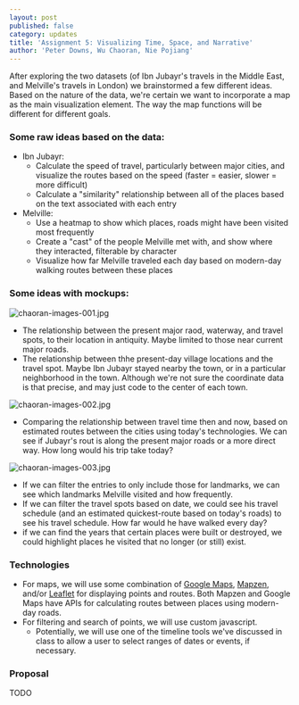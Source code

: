 ```yaml
---
layout: post
published: false
category: updates
title: 'Assignment 5: Visualizing Time, Space, and Narrative'
author: 'Peter Downs, Wu Chaoran, Nie Pojiang'
---
```

After exploring the two datasets (of Ibn Jubayr's travels in the Middle East, and Melville's travels in London) we brainstormed a few different ideas. Based on the nature of the data, we're certain we want to incorporate a map as the main visualization element. The way the map functions will be different for different goals.

### Some raw ideas based on the data:

- Ibn Jubayr:
	- Calculate the speed of travel, particularly between major cities, and visualize the routes based on the speed (faster = easier, slower = more difficult)
	- Calculate a "similarity" relationship between all of the places based on the text associated with each entry
- Melville:
	- Use a heatmap to show which places, roads might have been visited most frequently
	- Create a "cast" of the people Melville met with, and show where they interacted, filterable by character
	- Visualize how far Melville traveled each day based on modern-day walking routes between these places


### Some ideas with mockups:

![chaoran-images-001.jpg]({{site.baseurl}}/assets/chaoran-images-001.jpg)

* The relationship between the present major raod, waterway, and travel spots, to their location in antiquity. Maybe limited to those near current major roads.
* The relationship between thhe present-day village locations and the travel spot. Maybe Ibn Jubayr stayed nearby the town, or in a particular neighborhood in the town. Although we're not sure the coordinate data is that precise, and may just code to the center of each town.

![chaoran-images-002.jpg]({{site.baseurl}}/assets/chaoran-images-002.jpg)
* Comparing the relationship between travel time then and now, based on estimated routes between the cities using today's technologies. We can see if Jubayr's rout is along the present major roads or a more direct way. How long would his trip take today?

![chaoran-images-003.jpg]({{site.baseurl}}/assets/chaoran-images-003.jpg)
* If we can filter the entries to only include those for landmarks, we can see which landmarks Melville visited and how frequently.
* If we can filter the travel spots based on date, we could see his travel schedule (and an estimated quickest-route based on today's roads) to see his travel schedule. How far would he have walked every day?
* if we can find the years that certain places were built or destroyed, we could highlight places he visited that no longer (or still) exist.

### Technologies
* For maps, we will use some combination of [Google Maps](https://developers.google.com/maps/documentation/directions/), [Mapzen](https://mapzen.com/products/turn-by-turn/), and/or [Leaflet](http://leafletjs.com/reference-1.0.3.html#polyline) for displaying points and routes. Both Mapzen and Google Maps have APIs for calculating routes between places using modern-day roads.
* For filtering and search of points, we will use custom javascript.
	* Potentially, we will use one of the timeline tools we've discussed in class to allow a user to select ranges of dates or events, if necessary.

### Proposal
TODO